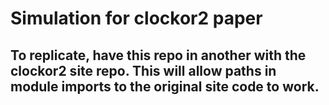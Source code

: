 # Simulation for clockor2 paper
## To replicate, have this repo in another with the clockor2 site repo. This will allow paths in module imports to the original site code to work.

